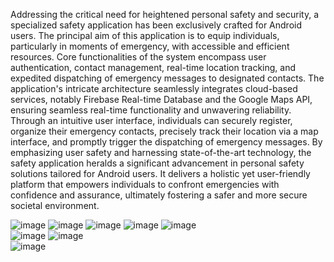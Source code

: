 Addressing the critical need for heightened personal safety and security, a specialized safety application has been exclusively crafted for Android users.
The principal aim of this application is to equip individuals, particularly in moments of emergency, with accessible and efficient resources. 
Core functionalities of the system encompass user authentication, contact management, real-time location tracking, and expedited dispatching of emergency messages to designated contacts.
The application's intricate architecture seamlessly integrates cloud-based services, notably Firebase Real-time Database and the Google Maps API,
ensuring seamless real-time functionality and unwavering reliability. Through an intuitive user interface, individuals can securely register,
organize their emergency contacts, precisely track their location via a map interface, and promptly trigger the dispatching of emergency messages.
By emphasizing user safety and harnessing state-of-the-art technology, the safety application heralds a significant advancement in personal safety 
solutions tailored for Android users. It delivers a holistic yet user-friendly platform that empowers individuals to confront emergencies with confidence and assurance,
ultimately fostering a safer and more secure societal environment.

![image](https://github.com/user-attachments/assets/8b5c9a50-4a51-4788-a30a-7f15d06e858e)            ![image](https://github.com/user-attachments/assets/97e7c8f3-abf5-4058-af38-0e93906e1906)
![image](https://github.com/user-attachments/assets/fe74dcd4-d8ef-4a76-8dbf-74d5d01e6b1f)            ![image](https://github.com/user-attachments/assets/56207dd7-f5b2-4f3a-a01f-72a0df2d9ec1)
![image](https://github.com/user-attachments/assets/f5b5c998-a21f-485e-95ab-da942bd99c2b)          
![image](https://github.com/user-attachments/assets/683abd72-7929-4743-b509-fd8c399f4059)
![image](https://github.com/user-attachments/assets/c471274c-92e2-44f1-8b33-6959fbbda4ba)          
![image](https://github.com/user-attachments/assets/8b946731-dd4b-462a-80c4-d51d0ec59a72)





